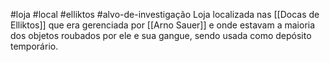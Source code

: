 #loja #local #elliktos #alvo-de-investigação 
Loja localizada nas [[Docas de Elliktos]] que era gerenciada por [[Arno Sauer]] e onde estavam a maioria dos objetos roubados por ele e sua gangue, sendo usada como depósito temporário. 


